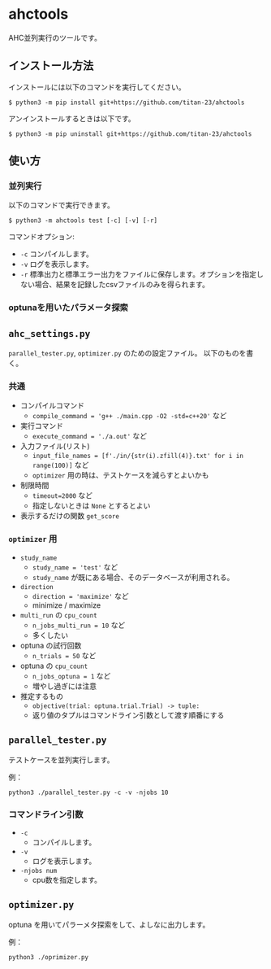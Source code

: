 # ahctools

AHC並列実行のツールです。

## インストール方法

インストールには以下のコマンドを実行してください。

```shell
$ python3 -m pip install git+https://github.com/titan-23/ahctools
```

アンインストールするときは以下です。

```shell
$ python3 -m pip uninstall git+https://github.com/titan-23/ahctools
```

## 使い方

### 並列実行

以下のコマンドで実行できます。
```shell
$ python3 -m ahctools test [-c] [-v] [-r]
```

コマンドオプション:
- `-c` コンパイルします。
- `-v` ログを表示します。
- `-r` 標準出力と標準エラー出力をファイルに保存します。オプションを指定しない場合、結果を記録したcsvファイルのみを得られます。

### optunaを用いたパラメータ探索



## `ahc_settings.py`

`parallel_tester.py`, `optimizer.py` のための設定ファイル。
以下のものを書く。

### 共通

- コンパイルコマンド
    - `compile_command = 'g++ ./main.cpp -O2 -std=c++20'` など
- 実行コマンド
    - `execute_command = './a.out'` など
- 入力ファイル(リスト)
    - `input_file_names = [f'./in/{str(i).zfill(4)}.txt' for i in range(100)]` など
    - `optimizer` 用の時は、テストケースを減らすとよいかも
- 制限時間
    - `timeout=2000` など
    - 指定しないときは `None` とするとよい
- 表示するだけの関数 `get_score`

### `optimizer` 用
- `study_name`
    - `study_name = 'test'` など
    - `study_name` が既にある場合、そのデータベースが利用される。
- `direction`
    - `direction = 'maximize'` など
    - minimize / maximize
- `multi_run` の `cpu_count`
    - `n_jobs_multi_run = 10` など
    - 多くしたい
- optuna の試行回数
    - `n_trials = 50` など
- optuna の `cpu_count`
    - `n_jobs_optuna = 1` など
    - 増やし過ぎには注意
- 推定するもの
    - `objective(trial: optuna.trial.Trial) -> tuple:`
    - 返り値のタプルはコマンドライン引数として渡す順番にする

## `parallel_tester.py`

テストケースを並列実行します。

例：
```shell
python3 ./parallel_tester.py -c -v -njobs 10
```

### コマンドライン引数
- `-c`
    - コンパイルします。
- `-v`
    - ログを表示します。
- `-njobs num`
    - cpu数を指定します。

## `optimizer.py`

optuna を用いてパラーメタ探索をして、よしなに出力します。

例：
```shell
python3 ./oprimizer.py
```
